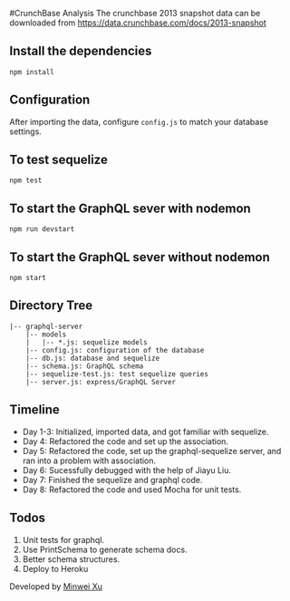 #CrunchBase Analysis
The crunchbase 2013 snapshot data can be downloaded from
https://data.crunchbase.com/docs/2013-snapshot

## Install the dependencies
```
npm install
```

## Configuration
After importing the data, configure ```config.js``` to match your database settings.

## To test sequelize
```
npm test
```

## To start the GraphQL sever with nodemon
```
npm run devstart
```

## To start the GraphQL sever without nodemon
```
npm start
```

## Directory Tree
```
|-- graphql-server
    |-- models
    |   |-- *.js: sequelize models
    |-- config.js: configuration of the database
    |-- db.js: database and sequelize
    |-- schema.js: GraphQL schema
    |-- sequelize-test.js: test sequelize queries
    |-- server.js: express/GraphQL Server
```

## Timeline
* Day 1-3: Initialized, imported data, and got familiar with sequelize.
* Day 4: Refactored the code and set up the association.
* Day 5: Refactored the code, set up the graphql-sequelize server, and ran into a problem with association.
* Day 6: Sucessfully debugged with the help of Jiayu Liu.
* Day 7: Finished the sequelize and graphql code.
* Day 8: Refactored the code and used Mocha for unit tests.

## Todos
1. Unit tests for graphql.
2. Use PrintSchema to generate schema docs.
3. Better schema structures.
4. Deploy to Heroku

Developed by [Minwei Xu](http://mwxu.me)
